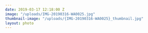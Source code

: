 ```yaml
---
date: 2019-03-17 12:18:00 Z
image: "/uploads/IMG-20190316-WA0025.jpg"
thumbnail-image: "/uploads/{IMG-20190316-WA0025}_thumbnail.jpg"
layout: photo
---
```

